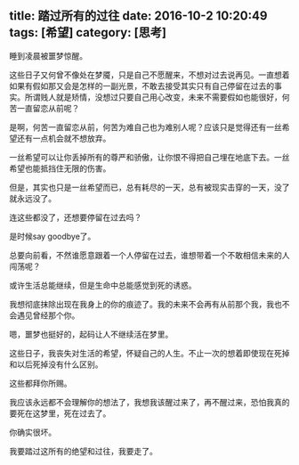 title: 踏过所有的过往
date: 2016-10-2 10:20:49
tags: [希望]
category: [思考]
---

睡到凌晨被噩梦惊醒。
<!--more-->

这些日子又何曾不像处在梦魇，只是自己不愿醒来，不想对过去说再见。一直想着如果有假如那又会是怎样的一副光景，不敢去接受其实只有自己停留在过去的事实。所谓贱人就是矫情，没想过只要自己用心改变，未来不需要假如也能很好，何苦一直留恋从前呢？

是啊，何苦一直留恋从前，何苦为难自己也为难别人呢？应该只是觉得还有一丝希望还有一点机会就不想放弃。

一丝希望可以让你丢掉所有的尊严和骄傲，让你恨不得把自己埋在地底下去。一丝希望也能抵挡住无限的伤害。

但是，其实也只是一丝希望而已，总有耗尽的一天，总有被现实击穿的一天，没了就永远没了。

连这些都没了，还想要停留在过去吗？

是时候say goodbye了。

总要向前看，不然谁愿意跟着一个人停留在过去，谁想带着一个不敢相信未来的人闯荡呢？

或许生活总能继续，但是生命中总能感觉到死的诱惑。

我想彻底抹除出现在我身上的你的痕迹了。我的未来不会再有从前那个我，我也不会遇见曾经那个你。

嗯，噩梦也挺好的，起码让人不继续活在梦里。

这些日子，我丧失对生活的希望，怀疑自己的人生。不止一次的想着即使现在死掉和以后死掉没有什么区别。

这些都拜你所赐。

我应该永远都不会理解你的想法了，我想我该醒过来了，再不醒过来，恐怕我真的要死在这梦里，死在过去了。

你确实很坏。

我要踏过这所有的绝望和过往，我要走了。